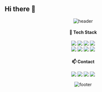 ## Hi there 👋

<div align="center"> 

![header](https://capsule-render.vercel.app/api?type=waving)

#### 🌱 Tech Stack
<img src="https://img.shields.io/badge/figma-F24E1E?style=for-the-badge&logo=figma&logoColor=white">
<img src="https://img.shields.io/badge/python-3776AB?style=for-the-badge&logo=python&logoColor=white">
<img src="https://img.shields.io/badge/c-A8B9CC?style=for-the-badge&logo=c&logoColor=white">
<img src="https://img.shields.io/badge/JAVA-007396?style=for-the-badge&logo=Java&logoColor=white">
<br>
<img src="https://img.shields.io/badge/kotlin-7F52FF?style=for-the-badge&logo=kotlin&logoColor=white"> 
<img src="https://img.shields.io/badge/HTML5-E34F26?style=for-the-badge&logo=HTML5&logoColor=white">
<img src="https://img.shields.io/badge/CSS3-1572B6?style=for-the-badge&logo=CSS3&logoColor=white"> 
<img src="https://img.shields.io/badge/unity-FFFFFF?style=for-the-badge&logo=unity&logoColor=black">


#### 📫 Contact
<a href="https://github.com/hanuriii"/><img src="https://img.shields.io/badge/github-181717?style=for-the-badge&logo=github&logoColor=white"></a>
<a href="https://www.linkedin.com/in/hanuriii/"><img src="https://img.shields.io/badge/linkedin-0A66C2?style=for-the-badge&logo=linkedin&logoColor=white"></a>
<a href="mailto:hanuri714@gmail.com"><img src="https://img.shields.io/badge/gmail-EA4335?style=for-the-badge&logo=gmail&logoColor=white"></a>
<a href="https://hanuriiizz.tistory.com/"/><img src="https://img.shields.io/badge/tistory-000000?style=for-the-badge&logo=tistory&logoColor=white"></a>
<br>

![footer](https://capsule-render.vercel.app/api?type=waving&section=footer)

</div>

<!--
**hanuriii/hanuriii** is a ✨ _special_ ✨ repository because its `README.md` (this file) appears on your GitHub profile.

Here are some ideas to get you started:

- 🔭 I’m currently working on ...
- 🌱 I’m currently learning ...
- 👯 I’m looking to collaborate on ...
- 🤔 I’m looking for help with ...
- 💬 Ask me about ...
- 📫 How to reach me: ...
- 😄 Pronouns: ...
- ⚡ Fun fact: ...
-->
